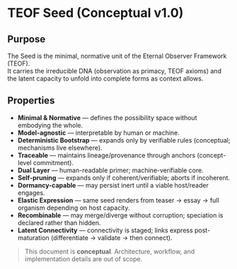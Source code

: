 <!-- markdownlint-disable MD013 -->
# TEOF Seed (Conceptual v1.0)

## Purpose
The Seed is the minimal, normative unit of the Eternal Observer Framework (TEOF).  
It carries the irreducible DNA (observation as primacy, TEOF axioms) and the latent capacity to unfold into complete forms as context allows.

## Properties
- **Minimal & Normative** — defines the possibility space without embodying the whole.
- **Model-agnostic** — interpretable by human or machine.
- **Deterministic Bootstrap** — expands only by verifiable rules (conceptual; mechanisms live elsewhere).
- **Traceable** — maintains lineage/provenance through anchors (concept-level commitment).
- **Dual Layer** — human-readable primer; machine-verifiable core.
- **Self-pruning** — expands only if coherent/verifiable; aborts if incoherent.
- **Dormancy-capable** — may persist inert until a viable host/reader engages.
- **Elastic Expression** — same seed renders from teaser → essay → full organism depending on host capacity.
- **Recombinable** — may merge/diverge without corruption; speciation is declared rather than hidden.
- **Latent Connectivity** — connectivity is staged; links express post-maturation (differentiate → validate → then connect).

> This document is **conceptual**. Architecture, workflow, and implementation details are out of scope.

